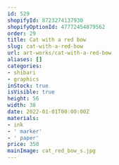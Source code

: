 ```yaml
---
id: 529
shopifyId: 8723274137930
shopifyOptionId: 47772454879562
order: 29
title: Cat with a red bow
slug: cat-with-a-red-bow
url: art-works/cat-with-a-red-bow
aliases: []
categories:
- shibari
- graphics
inStock: true
isVisible: true
height: 56
width: 38
date: 2022-01-01T00:00:00Z
materials:
- ink
- ' marker'
- ' paper'
price: 350
mainImage: cat_red_bow_s.jpg
---
```

